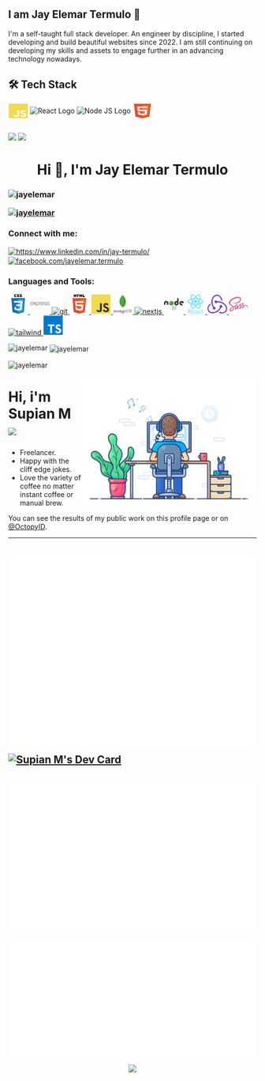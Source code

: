 
## I am Jay Elemar Termulo 👋 

I'm a self-taught full stack developer. An engineer by discipline, I started developing and build beautiful websites since 2022. I am still continuing on developing my skills and assets to engage further in an advancing technology nowadays. 


## 🛠 Tech Stack
<div style="display: inline_block">
  <img align="center" alt="Javascript Logo" height="30" width="40" src="https://raw.githubusercontent.com/devicons/devicon/master/icons/javascript/javascript-plain.svg">
  <img align="center" alt="React Logo" height="30" width="40" src="https://cdn.jsdelivr.net/gh/devicons/devicon/icons/react/react-original.svg" />
  <img align="center" alt="Node JS Logo" height="30" width="40" src="https://cdn.jsdelivr.net/gh/devicons/devicon/icons/nodejs/nodejs-plain-wordmark.svg" />
  <img align="center" alt="Tailwind" height="30" width="40" src="https://raw.githubusercontent.com/devicons/devicon/master/icons/html5/html5-original.svg">
</div>

##
<a href = "mailto: jetermulo@gmail.com"><img src="https://img.shields.io/badge/-Gmail-%23EA4335?style=for-the-badge&logo=gmail&logoColor=white" target="_blank"></a>
<a href="https://www.linkedin.com/in/jay-termulo/" target="_blank"><img src="https://img.shields.io/badge/-LinkedIn-%230077B5?style=for-the-badge&logo=linkedin&logoColor=white" target="_blank"></a>



<h1 align="center">Hi 👋, I'm Jay Elemar Termulo</h1>
<h3 align="center"I'm a self-taught full-stack developer, an engineer by discipline. I embarked on my journey into the world of web development in 2022. I'm continuously developing my skills and upgrading my assets to become more reliable and adaptive in the tech industry. </h3>

<p align="left"> <img src="https://komarev.com/ghpvc/?username=jayelemar&label=Profile%20views&color=0e75b6&style=flat" alt="jayelemar" /> </p>

<p align="left"> <a href="https://github.com/ryo-ma/github-profile-trophy"><img src="https://github-profile-trophy.vercel.app/?username=jayelemar" alt="jayelemar" /></a> </p>

<h3 align="left">Connect with me:</h3>
<p align="left">
<a href="https://linkedin.com/in/https://www.linkedin.com/in/jay-termulo/" target="blank"><img align="center" src="https://raw.githubusercontent.com/rahuldkjain/github-profile-readme-generator/master/src/images/icons/Social/linked-in-alt.svg" alt="https://www.linkedin.com/in/jay-termulo/" height="30" width="40" /></a>
<a href="https://fb.com/facebook.com/jayelemar.termulo" target="blank"><img align="center" src="https://raw.githubusercontent.com/rahuldkjain/github-profile-readme-generator/master/src/images/icons/Social/facebook.svg" alt="facebook.com/jayelemar.termulo" height="30" width="40" /></a>
</p>

<h3 align="left">Languages and Tools:</h3>
<p align="left"> <a href="https://www.w3schools.com/css/" target="_blank" rel="noreferrer"> <img src="https://raw.githubusercontent.com/devicons/devicon/master/icons/css3/css3-original-wordmark.svg" alt="css3" width="40" height="40"/> </a> <a href="https://expressjs.com" target="_blank" rel="noreferrer"> <img src="https://raw.githubusercontent.com/devicons/devicon/master/icons/express/express-original-wordmark.svg" alt="express" width="40" height="40"/> </a> <a href="https://git-scm.com/" target="_blank" rel="noreferrer"> <img src="https://www.vectorlogo.zone/logos/git-scm/git-scm-icon.svg" alt="git" width="40" height="40"/> </a> <a href="https://www.w3.org/html/" target="_blank" rel="noreferrer"> <img src="https://raw.githubusercontent.com/devicons/devicon/master/icons/html5/html5-original-wordmark.svg" alt="html5" width="40" height="40"/> </a> <a href="https://developer.mozilla.org/en-US/docs/Web/JavaScript" target="_blank" rel="noreferrer"> <img src="https://raw.githubusercontent.com/devicons/devicon/master/icons/javascript/javascript-original.svg" alt="javascript" width="40" height="40"/> </a> <a href="https://www.mongodb.com/" target="_blank" rel="noreferrer"> <img src="https://raw.githubusercontent.com/devicons/devicon/master/icons/mongodb/mongodb-original-wordmark.svg" alt="mongodb" width="40" height="40"/> </a> <a href="https://nextjs.org/" target="_blank" rel="noreferrer"> <img src="https://cdn.worldvectorlogo.com/logos/nextjs-2.svg" alt="nextjs" width="40" height="40"/> </a> <a href="https://nodejs.org" target="_blank" rel="noreferrer"> <img src="https://raw.githubusercontent.com/devicons/devicon/master/icons/nodejs/nodejs-original-wordmark.svg" alt="nodejs" width="40" height="40"/> </a> <a href="https://reactjs.org/" target="_blank" rel="noreferrer"> <img src="https://raw.githubusercontent.com/devicons/devicon/master/icons/react/react-original-wordmark.svg" alt="react" width="40" height="40"/> </a> <a href="https://redux.js.org" target="_blank" rel="noreferrer"> <img src="https://raw.githubusercontent.com/devicons/devicon/master/icons/redux/redux-original.svg" alt="redux" width="40" height="40"/> </a> <a href="https://sass-lang.com" target="_blank" rel="noreferrer"> <img src="https://raw.githubusercontent.com/devicons/devicon/master/icons/sass/sass-original.svg" alt="sass" width="40" height="40"/> </a> <a href="https://tailwindcss.com/" target="_blank" rel="noreferrer"> <img src="https://www.vectorlogo.zone/logos/tailwindcss/tailwindcss-icon.svg" alt="tailwind" width="40" height="40"/> </a> <a href="https://www.typescriptlang.org/" target="_blank" rel="noreferrer"> <img src="https://raw.githubusercontent.com/devicons/devicon/master/icons/typescript/typescript-original.svg" alt="typescript" width="40" height="40"/> </a> </p>

<p><img align="left" src="https://github-readme-stats.vercel.app/api/top-langs?username=jayelemar&show_icons=true&locale=en&layout=compact" alt="jayelemar" /></p>

<p>&nbsp;<img align="center" src="https://github-readme-stats.vercel.app/api?username=jayelemar&show_icons=true&locale=en" alt="jayelemar" /></p>

<p><img align="center" src="https://github-readme-streak-stats.herokuapp.com/?user=jayelemar&" alt="jayelemar" /></p>
<div align="left">
  <a href="https://api.daily.dev/get?r=SupianIDz" target="_blank">
    <img
      width="355"
      align="right"
      src="https://raw.githubusercontent.com/SupianIDz/SupianIDz/main/coding.gif"
    />
  </a>
</div>

# Hi, i'm Supian M <img src="https://media.giphy.com/media/mGcNjsfWAjY5AEZNw6/giphy.gif" width="50">

- Freelancer.
- Happy with the cliff edge jokes.
- Love the variety of coffee no matter instant coffee or manual brew.

You can see the results of my public work on this profile page or on [@OctopyID](https://github.com/OctopyID).

---

![Metrics](https://raw.githubusercontent.com/SupianIDz/SupianIDz/metrics/metrics.svg)
<a href="https://app.daily.dev/supianidz">
   <img src="https://api.daily.dev/devcards/v2/i1iE0OYf6.png?type=default&r=q8d" width="290" alt="Supian M's Dev Card"/>
</a>
---
![Contributions](https://raw.githubusercontent.com/SupianIDz/SupianIDz/metrics/notable.svg)
---
![Achievements](https://raw.githubusercontent.com/SupianIDz/SupianIDz/metrics/achievements.svg)

<p align="center">
    <img src="https://komarev.com/ghpvc/?username=SupianIDz&label=Profile%20views&color=0e75b6&style=for-the-badge">
</p>


